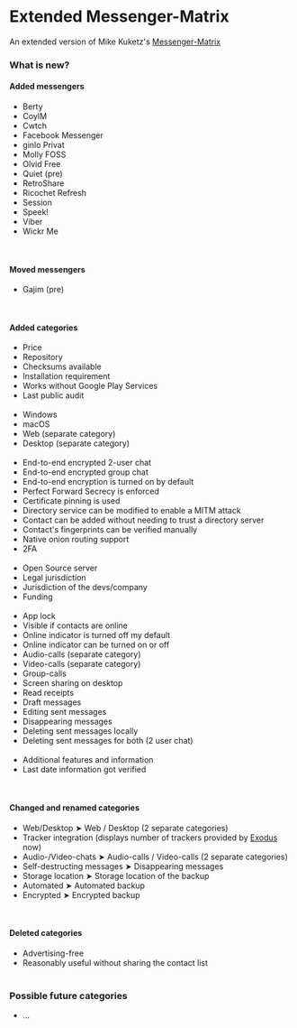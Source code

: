 # Extended Messenger-Matrix
An extended version of Mike Kuketz's <a href="https://www.messenger-matrix.de/">Messenger-Matrix</a><br>

### What is new?

#### Added messengers
* Berty
* CoyIM
* Cwtch
* Facebook Messenger
* ginlo Privat
* Molly FOSS
* Olvid Free
* Quiet (pre)
* RetroShare
* Ricochet Refresh
* Session
* Speek!
* Viber
* Wickr Me
<br>

#### Moved messengers
* Gajim (pre)
<br>

#### Added categories
* Price
* Repository
* Checksums available
* Installation requirement
* Works without Google Play Services
* Last public audit
<br><br>
* Windows
* macOS
* Web (separate category)
* Desktop (separate category)
<br><br>
* End-to-end encrypted 2-user chat
* End-to-end encrypted group chat
* End-to-end encryption is turned on by default
* Perfect Forward Secrecy is enforced
* Certificate pinning is used
* Directory service can be modified to enable a MITM attack
* Contact can be added without needing to trust a directory server
* Contact's fingerprints can be verified manually
* Native onion routing support
* 2FA
<br><br>
* Open Source server		
* Legal jurisdiction
* Jurisdiction of the devs/company
* Funding
<br><br>
* App lock
* Visible if contacts are online
* Online indicator is turned off my default
* Online indicator can be turned on or off
* Audio-calls (separate category)
* Video-calls (separate category)
* Group-calls
* Screen sharing on desktop
* Read receipts
* Draft messages
* Editing sent messages
* Disappearing messages
* Deleting sent messages locally
* Deleting sent messages for both (2 user chat)
<br><br>
* Additional features and information
* Last date information got verified
<br>

#### Changed and renamed categories
* Web/Desktop	➤ Web / Desktop (2 separate categories)
* Tracker integration (displays number of trackers provided by <a href="https://exodus-privacy.eu.org/">Exodus</a> now)
* Audio-/Video-chats ➤ Audio-calls / Video-calls (2 separate categories)
* Self-destructing messages ➤ Disappearing messages
* Storage location ➤ Storage location of the backup
* Automated ➤ Automated backup
* Encrypted ➤ Encrypted backup
<br>

#### Deleted categories
* Advertising-free
* Reasonably useful without sharing the contact list
<br><br>

### Possible future categories<br>
* ...
